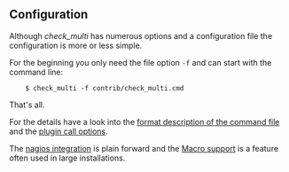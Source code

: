 ## Configuration

Although *check_multi* has numerous options and a configuration file the configuration is more or less simple.

For the beginning you only need the file option ```-f``` and can start with the command line:

```
	$ check_multi -f contrib/check_multi.cmd
```
That's all.

For the details have a look into the [format description of the command file](configuration/file.md) and the [plugin call options](configuration/file.md).

The [nagios integration](configuration/nagios.md) is plain forward and the [Macro support](configuration/macros.md) is a feature often used in large installations.